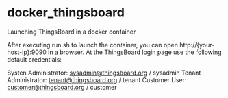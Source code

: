 # docker_thingsboard
Launching ThingsBoard in a docker container

After executing run.sh to launch the container, you can open http://{your-host-ip}:9090 in a browser. At the ThingsBoard login page use the following default credentials:

Systen Administrator: sysadmin@thingsboard.org / sysadmin
Tenant Administrator: tenant@thingsboard.org / tenant
Customer User: customer@thingsboard.org / customer
